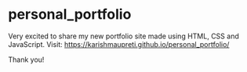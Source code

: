 # personal_portfolio
Very excited to share my new portfolio site made using HTML, CSS and JavaScript.
Visit: https://karishmaupreti.github.io/personal_portfolio/

Thank you!
